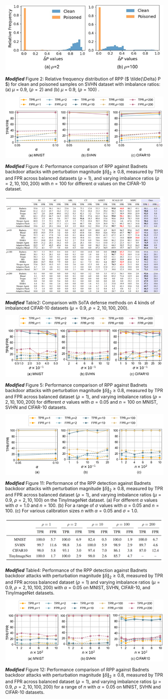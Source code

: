 ![](Figures/fig5.png)

***Modified*** Figure 2: Relative frequency distribution of RPP ($ \tilde{\Delta} P $) for clean and poisoned samples on SVHN dataset with imbalance ratios: (a) $\mu$ = 0.9, ($\rho = 2$)  and (b) $\mu$ = 0.9, \($\rho = 100$) .

![](Figures/fig8.png)

***Modified*** Figure 4: Performance comparison of RPP against Badnets backdoor attacks with perturbation magnitude 
$\|\delta\|_2 \geq 0.8$, measured by TPR and FPR across balanced datasets ($\rho = 1$), and varying 
imbalance ratios ($\rho = 2, 10, 100, 200$) with $n = 100$ for different $\alpha$ values on the CIFAR-10 dataset.

![](Tables/Table2.PNG)

***Modified*** Table2: Comparison with SoTA defense methods on 4 kinds of imbalanced CIFAR-10 datasets ($\mu = 0.9$, $\rho = 2, 10, 100, 200$).


![](Figures/fig9.png)

***Modified*** Figure 5: Performance comparison of RPP against Badnets backdoor attacks with perturbation magnitude 
$\|\delta\|_2 \geq 0.8$, measured by TPR and FPR across balanced dataset ($\rho = 1$), and varying 
imbalance ratios ($\rho = 2, 10, 100, 200$) for different $\sigma$ values with $\alpha = 0.05$ and 
$n = 100$ on MNIST, SVHN and CIFAR-10 datasets.


![](Figures/appendix_tinyimagenet.png)

***Modified*** Figure 11: Performance of the RPP detection against Badnets backdoor attacks with perturbation magnitude 
$\|\delta\|_2 \geq 0.8$, measured by TPR and FPR across balanced dataset ($\rho = 1$), and varying 
imbalance ratios ($\mu = 0.9$, $\rho = 2, 10, 100$) on the TinyImageNet dataset.  (a) For different $\alpha$ values with $\sigma = 1.0$ and $n = 100$.  (b) For a range of $\sigma$ values with $\alpha = 0.05$ and $n = 100$.  (c) For various calibration sizes $n$ with $\alpha = 0.05$ and $\sigma = 1.0$.

![](Tables/Table4.PNG)

***Modified*** Table4: Performance of the RPP detection against Badnets backdoor attacks with 
perturbation magnitude $\|\delta\|_2 \geq 0.8$, measured by TPR and FPR across balanced dataset 
($\rho = 1$) and varying imbalance ratios ($\mu = 0.9$, $\rho = 2, 10, 100, 200$) with 
$\alpha = 0.05$ on MNIST, SVHN, CIFAR-10, and TinyImageNet datasets.


![](Figures/fig10.png)

***Modified*** Figure 12: Performance comparison of RPP against Badnets backdoor attacks with 
perturbation magnitude $\|\delta\|_2 \geq 0.8$, measured by TPR and FPR across balanced dataset ($\rho = 1$), 
and varying imbalance ratios ($\mu = 0.9$, $\rho = 2, 10, 100, 200$) for a range of $n$ with 
$\alpha = 0.05$ on MNIST, SVHN and CIFAR-10 datasets.



